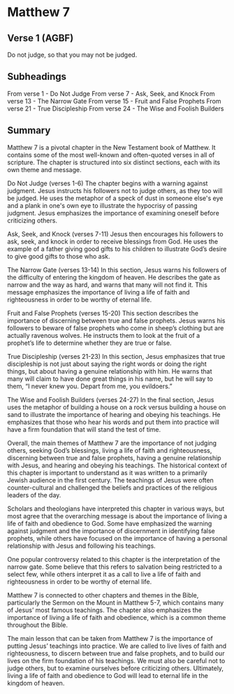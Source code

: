 # Matthew 7

## Verse 1 (AGBF)

Do not judge, so that you may not be judged.

## Subheadings

From verse 1 - Do Not Judge
From verse 7 - Ask, Seek, and Knock
From verse 13 - The Narrow Gate
From verse 15 - Fruit and False Prophets
From verse 21 - True Discipleship
From verse 24 - The Wise and Foolish Builders

## Summary

Matthew 7 is a pivotal chapter in the New Testament book of Matthew. It contains some of the most well-known and often-quoted verses in all of scripture. The chapter is structured into six distinct sections, each with its own theme and message.

Do Not Judge (verses 1-6)
The chapter begins with a warning against judgment. Jesus instructs his followers not to judge others, as they too will be judged. He uses the metaphor of a speck of dust in someone else's eye and a plank in one's own eye to illustrate the hypocrisy of passing judgment. Jesus emphasizes the importance of examining oneself before criticizing others.

Ask, Seek, and Knock (verses 7-11)
Jesus then encourages his followers to ask, seek, and knock in order to receive blessings from God. He uses the example of a father giving good gifts to his children to illustrate God’s desire to give good gifts to those who ask.

The Narrow Gate (verses 13-14)
In this section, Jesus warns his followers of the difficulty of entering the kingdom of heaven. He describes the gate as narrow and the way as hard, and warns that many will not find it. This message emphasizes the importance of living a life of faith and righteousness in order to be worthy of eternal life.

Fruit and False Prophets (verses 15-20)
This section describes the importance of discerning between true and false prophets. Jesus warns his followers to beware of false prophets who come in sheep’s clothing but are actually ravenous wolves. He instructs them to look at the fruit of a prophet’s life to determine whether they are true or false.

True Discipleship (verses 21-23)
In this section, Jesus emphasizes that true discipleship is not just about saying the right words or doing the right things, but about having a genuine relationship with him. He warns that many will claim to have done great things in his name, but he will say to them, “I never knew you. Depart from me, you evildoers.”

The Wise and Foolish Builders (verses 24-27)
In the final section, Jesus uses the metaphor of building a house on a rock versus building a house on sand to illustrate the importance of hearing and obeying his teachings. He emphasizes that those who hear his words and put them into practice will have a firm foundation that will stand the test of time.

Overall, the main themes of Matthew 7 are the importance of not judging others, seeking God’s blessings, living a life of faith and righteousness, discerning between true and false prophets, having a genuine relationship with Jesus, and hearing and obeying his teachings. The historical context of this chapter is important to understand as it was written to a primarily Jewish audience in the first century. The teachings of Jesus were often counter-cultural and challenged the beliefs and practices of the religious leaders of the day.

Scholars and theologians have interpreted this chapter in various ways, but most agree that the overarching message is about the importance of living a life of faith and obedience to God. Some have emphasized the warning against judgment and the importance of discernment in identifying false prophets, while others have focused on the importance of having a personal relationship with Jesus and following his teachings.

One popular controversy related to this chapter is the interpretation of the narrow gate. Some believe that this refers to salvation being restricted to a select few, while others interpret it as a call to live a life of faith and righteousness in order to be worthy of eternal life.

Matthew 7 is connected to other chapters and themes in the Bible, particularly the Sermon on the Mount in Matthew 5-7, which contains many of Jesus’ most famous teachings. The chapter also emphasizes the importance of living a life of faith and obedience, which is a common theme throughout the Bible.

The main lesson that can be taken from Matthew 7 is the importance of putting Jesus’ teachings into practice. We are called to live lives of faith and righteousness, to discern between true and false prophets, and to build our lives on the firm foundation of his teachings. We must also be careful not to judge others, but to examine ourselves before criticizing others. Ultimately, living a life of faith and obedience to God will lead to eternal life in the kingdom of heaven.